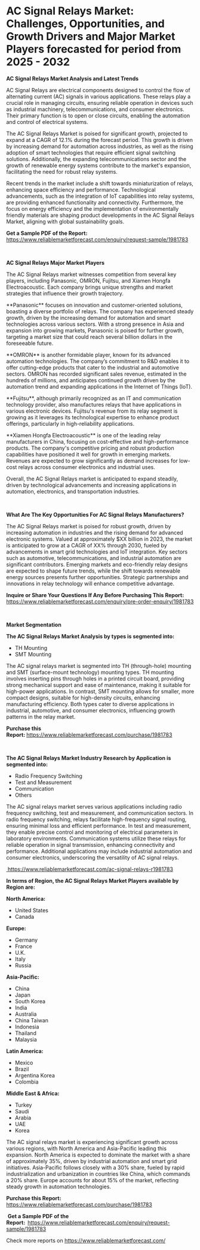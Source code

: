 <p><h1>AC Signal Relays Market: Challenges, Opportunities, and Growth Drivers and Major Market Players forecasted for period from 2025 - 2032</h1></p><p><strong>AC Signal Relays Market Analysis and Latest Trends</strong></p>
<p><p>AC Signal Relays are electrical components designed to control the flow of alternating current (AC) signals in various applications. These relays play a crucial role in managing circuits, ensuring reliable operation in devices such as industrial machinery, telecommunications, and consumer electronics. Their primary function is to open or close circuits, enabling the automation and control of electrical systems.</p><p>The AC Signal Relays Market is poised for significant growth, projected to expand at a CAGR of 12.1% during the forecast period. This growth is driven by increasing demand for automation across industries, as well as the rising adoption of smart technologies that require efficient signal switching solutions. Additionally, the expanding telecommunications sector and the growth of renewable energy systems contribute to the market's expansion, facilitating the need for robust relay systems.</p><p>Recent trends in the market include a shift towards miniaturization of relays, enhancing space efficiency and performance. Technological advancements, such as the integration of IoT capabilities into relay systems, are providing enhanced functionality and connectivity. Furthermore, the focus on energy efficiency and the implementation of environmentally friendly materials are shaping product developments in the AC Signal Relays Market, aligning with global sustainability goals.</p></p>
<p><strong>Get a Sample PDF of the Report:&nbsp;</strong> <a href="https://www.reliablemarketforecast.com/enquiry/request-sample/1981783?utm_campaign=2441&utm_medium=2&utm_source=Github&utm_content=ia&utm_term=14022025&utm_id=ac-signal-relays">https://www.reliablemarketforecast.com/enquiry/request-sample/1981783</a></p>
<p>&nbsp;</p>
<p><strong>AC Signal Relays Major Market Players</strong></p>
<p><p>The AC Signal Relays market witnesses competition from several key players, including Panasonic, OMRON, Fujitsu, and Xiamen Hongfa Electroacoustic. Each company brings unique strengths and market strategies that influence their growth trajectory.</p><p>**Panasonic** focuses on innovation and customer-oriented solutions, boasting a diverse portfolio of relays. The company has experienced steady growth, driven by the increasing demand for automation and smart technologies across various sectors. With a strong presence in Asia and expansion into growing markets, Panasonic is poised for further growth, targeting a market size that could reach several billion dollars in the foreseeable future.</p><p>**OMRON** is another formidable player, known for its advanced automation technologies. The company’s commitment to R&D enables it to offer cutting-edge products that cater to the industrial and automotive sectors. OMRON has recorded significant sales revenue, estimated in the hundreds of millions, and anticipates continued growth driven by the automation trend and expanding applications in the Internet of Things (IoT).</p><p>**Fujitsu**, although primarily recognized as an IT and communication technology provider, also manufactures relays that have applications in various electronic devices. Fujitsu's revenue from its relay segment is growing as it leverages its technological expertise to enhance product offerings, particularly in high-reliability applications.</p><p>**Xiamen Hongfa Electroacoustic** is one of the leading relay manufacturers in China, focusing on cost-effective and high-performance products. The company's competitive pricing and robust production capabilities have positioned it well for growth in emerging markets. Revenues are expected to grow significantly as demand increases for low-cost relays across consumer electronics and industrial uses.</p><p>Overall, the AC Signal Relays market is anticipated to expand steadily, driven by technological advancements and increasing applications in automation, electronics, and transportation industries.</p></p>
<p>&nbsp;</p>
<p><strong>What Are The Key Opportunities For AC Signal Relays Manufacturers?</strong></p>
<p><p>The AC Signal Relays market is poised for robust growth, driven by increasing automation in industries and the rising demand for advanced electronic systems. Valued at approximately $XX billion in 2023, the market is anticipated to grow at a CAGR of XX% through 2030, fueled by advancements in smart grid technologies and IoT integration. Key sectors such as automotive, telecommunications, and industrial automation are significant contributors. Emerging markets and eco-friendly relay designs are expected to shape future trends, while the shift towards renewable energy sources presents further opportunities. Strategic partnerships and innovations in relay technology will enhance competitive advantage.</p></p>
<p><strong>Inquire or Share Your Questions If Any Before Purchasing This Report:</strong> <a href="https://www.reliablemarketforecast.com/enquiry/pre-order-enquiry/1981783?utm_campaign=2441&utm_medium=2&utm_source=Github&utm_content=ia&utm_term=14022025&utm_id=ac-signal-relays">https://www.reliablemarketforecast.com/enquiry/pre-order-enquiry/1981783</a></p>
<p>&nbsp;</p>
<p><strong>Market Segmentation</strong></p>
<p><strong>The AC Signal Relays Market Analysis by types is segmented into:</strong></p>
<p><ul><li>TH Mounting</li><li>SMT Mounting</li></ul></p>
<p><p>The AC signal relays market is segmented into TH (through-hole) mounting and SMT (surface-mount technology) mounting types. TH mounting involves inserting pins through holes in a printed circuit board, providing strong mechanical support and ease of maintenance, making it suitable for high-power applications. In contrast, SMT mounting allows for smaller, more compact designs, suitable for high-density circuits, enhancing manufacturing efficiency. Both types cater to diverse applications in industrial, automotive, and consumer electronics, influencing growth patterns in the relay market.</p></p>
<p><strong>Purchase this Report:&nbsp;</strong><a href="https://www.reliablemarketforecast.com/purchase/1981783?utm_campaign=2441&utm_medium=2&utm_source=Github&utm_content=ia&utm_term=14022025&utm_id=ac-signal-relays">https://www.reliablemarketforecast.com/purchase/1981783</a></p>
<p>&nbsp;</p>
<p><strong>The AC Signal Relays Market Industry Research by Application is segmented into:</strong></p>
<p><ul><li>Radio Frequency Switching</li><li>Test and Measurement</li><li>Communication</li><li>Others</li></ul></p>
<p><p>The AC signal relays market serves various applications including radio frequency switching, test and measurement, and communication sectors. In radio frequency switching, relays facilitate high-frequency signal routing, ensuring minimal loss and efficient performance. In test and measurement, they enable precise control and monitoring of electrical parameters in laboratory environments. Communication systems utilize these relays for reliable operation in signal transmission, enhancing connectivity and performance. Additional applications may include industrial automation and consumer electronics, underscoring the versatility of AC signal relays.</p></p>
<p><a href="https://www.reliablemarketforecast.com/ac-signal-relays-r1981783?utm_campaign=2441&utm_medium=2&utm_source=Github&utm_content=ia&utm_term=14022025&utm_id=ac-signal-relays">&nbsp;https://www.reliablemarketforecast.com/ac-signal-relays-r1981783</a></p>
<p><strong>In terms of Region, the AC Signal Relays Market Players available by Region are:</strong></p>
<p>
    <p> <strong> North America: </strong>
        <ul>
            <li>United States</li>
            <li>Canada</li>
        </ul>
        </p> 
    <p> <strong> Europe: </strong>
        <ul>
            <li>Germany</li>
            <li>France</li>
            <li>U.K.</li>
            <li>Italy</li>
            <li>Russia</li>
        </ul>
        </p> 
    <p> <strong> Asia-Pacific: </strong>
        <ul>
            <li>China</li>
            <li>Japan</li>
            <li>South Korea</li>
            <li>India</li>
            <li>Australia</li>
            <li>China Taiwan</li>
            <li>Indonesia</li>
            <li>Thailand</li>
            <li>Malaysia</li>
        </ul>
        </p> 
    <p> <strong> Latin America: </strong>
        <ul>
            <li>Mexico</li>
            <li>Brazil</li>
            <li>Argentina Korea</li>
            <li>Colombia</li>
        </ul>
        </p> 
    <p> <strong> Middle East & Africa: </strong>
        <ul>
            <li>Turkey</li>
            <li>Saudi</li>
            <li>Arabia</li>
            <li>UAE</li>
            <li>Korea</li>
        </ul>
    </p>
    </p>
<p><p>The AC signal relays market is experiencing significant growth across various regions, with North America and Asia-Pacific leading this expansion. North America is expected to dominate the market with a share of approximately 35%, driven by industrial automation and smart grid initiatives. Asia-Pacific follows closely with a 30% share, fueled by rapid industrialization and urbanization in countries like China, which commands a 20% share. Europe accounts for about 15% of the market, reflecting steady growth in automation technologies.</p></p>
<p><strong>Purchase this Report: </strong><a href="https://www.reliablemarketforecast.com/purchase/1981783?utm_campaign=2441&utm_medium=2&utm_source=Github&utm_content=ia&utm_term=14022025&utm_id=ac-signal-relays">https://www.reliablemarketforecast.com/purchase/1981783</a></p>
<p>&nbsp;<strong>Get a Sample PDF of the Report:&nbsp;&nbsp;</strong><a href="https://www.reliablemarketforecast.com/enquiry/request-sample/1981783?utm_campaign=2441&utm_medium=2&utm_source=Github&utm_content=ia&utm_term=14022025&utm_id=ac-signal-relays">https://www.reliablemarketforecast.com/enquiry/request-sample/1981783</a></p>
<p><strong></strong></p>
<p>Check more reports on <a href="https://www.reliablemarketforecast.com/?utm_campaign=2441&utm_medium=2&utm_source=Github&utm_content=ia&utm_term=14022025&utm_id=ac-signal-relays">https://www.reliablemarketforecast.com/</a></p>